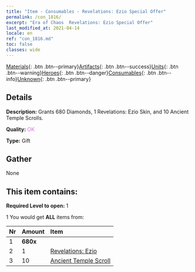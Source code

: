 ```yaml
---
title: "Item - Consumables - Revelations: Ezio Special Offer"
permalink: /con_1816/
excerpt: "Era of Chaos  Revelations: Ezio Special Offer"
last_modified_at: 2021-04-14
locale: en
ref: "con_1816.md"
toc: false
classes: wide
---
```

 [Materials](/Items/){: .btn .btn--primary}[Artifacts](/Items/Artifacts/){: .btn .btn--success}[Units](/Items/Units/){: .btn .btn--warning}[Heroes](/Items/Heroes/){: .btn .btn--danger}[Consumables](/Items/Consumables/){: .btn .btn--info}[Unknown](/Items/Unknown/){: .btn .btn--primary}

## Details
 **Description:** Grants 680 Diamonds, 1 Revelations: Ezio Skin, and 10 Ancient Temple Scrolls.

 **Quality:** <span style="color: #DA70D6">OK</span>

 **Type:** Gift

## Gather

  None

## This item contains:

 **Required Level to open:** 1

 1 You would get **ALL** items  from:

  | Nr | Amount |     Item    |
  |:---|:-------|:------------|
  | 1 |  **680x** | <i class="fas fa-gem"/> |  | 
  | 2 | 1 | [Revelations: Ezio](/Items/con_1081/) | 
  | 3 | 10 | [Ancient Temple Scroll](/Items/con_697/) | 
